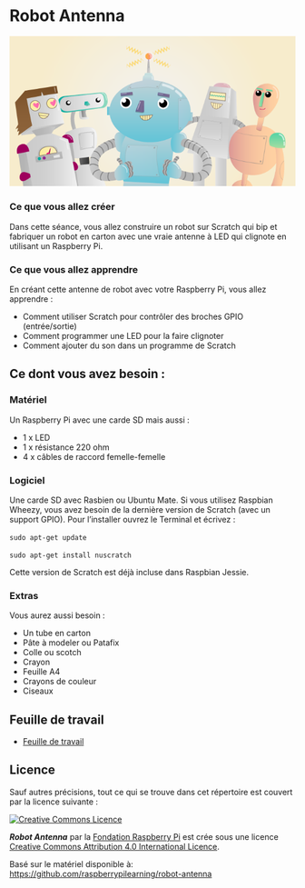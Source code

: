 # Robot Antenna

![](cover.png)

### Ce que vous allez créer
Dans cette séance, vous allez construire un robot sur Scratch qui bip et fabriquer un robot en carton avec une vraie antenne à LED qui clignote en utilisant un Raspberry Pi. 

### Ce que vous allez apprendre
En créant cette antenne de robot avec votre Raspberry Pi, vous allez apprendre : 
-	Comment utiliser Scratch pour contrôler des broches GPIO (entrée/sortie)
-	Comment programmer une LED pour la faire clignoter
-	Comment ajouter du son dans un programme de Scratch

## Ce dont vous avez besoin :

### Matériel

Un Raspberry Pi avec une carde SD mais aussi :

- 1 x LED
- 1 x résistance 220 ohm
- 4 x câbles de raccord femelle-femelle

### Logiciel

Une carde SD avec Rasbien ou Ubuntu Mate.
Si vous utilisez Raspbian Wheezy, vous avez besoin de la dernière version de Scratch (avec un support GPIO). Pour l’installer ouvrez le Terminal et écrivez :

`sudo apt-get update`

`sudo apt-get install nuscratch`

Cette version de Scratch est déjà incluse dans Raspbian Jessie. 

### Extras
Vous aurez aussi besoin :

-	Un tube en carton
-	Pâte à modeler ou Patafix
-	Colle ou scotch
-	Crayon
-	Feuille A4
-	Crayons de couleur
-	Ciseaux

## Feuille de travail

- [Feuille de travail](worksheet.md)

## Licence

Sauf autres précisions, tout ce qui se trouve dans cet répertoire est couvert par la licence suivante :

[![Creative Commons Licence](http://i.creativecommons.org/l/by-sa/4.0/88x31.png)](http://creativecommons.org/licenses/by-sa/4.0/)

***Robot Antenna*** par la [Fondation Raspberry Pi](http://raspberrypi.org) est crée sous une licence [Creative Commons Attribution 4.0 International Licence](http://creativecommons.org/licenses/by-sa/4.0/).

Basé sur le matériel disponible à: https://github.com/raspberrypilearning/robot-antenna
